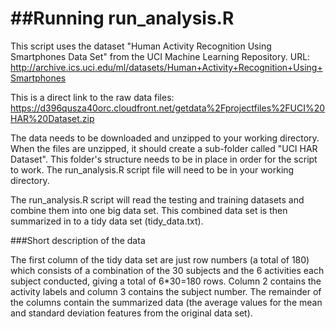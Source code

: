 ##Running run_analysis.R
========================================================

This script uses the dataset "Human Activity Recognition Using Smartphones Data Set" from the UCI Machine Learning Repository. URL: http://archive.ics.uci.edu/ml/datasets/Human+Activity+Recognition+Using+Smartphones

This is a direct link to the raw data files: https://d396qusza40orc.cloudfront.net/getdata%2Fprojectfiles%2FUCI%20HAR%20Dataset.zip

The data needs to be downloaded and unzipped to your working directory. When the files are unzipped, it should create a sub-folder called "UCI HAR Dataset". This folder's structure needs to be in place in order for the script to work. The run_analysis.R script file will need to be in your working directory.

The run_analysis.R script will read the testing and training datasets and combine them into one big data set. This combined data set is then summarized in to a tidy data set (tidy_data.txt).

###Short description of the data

The first column of the tidy data set are just row numbers (a total of 180) which consists of a combination of the 30 subjects and the 6 activities each subject conducted, giving a total of 6*30=180 rows. Column 2 contains the activity labels and column 3 contains the subject number. The remainder of the columns contain the summarized data (the average values for the mean and standard deviation features from the original data set).

